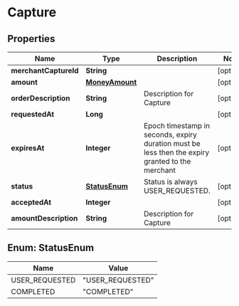 
# Capture

## Properties
Name | Type | Description | Notes
------------ | ------------- | ------------- | -------------
**merchantCaptureId** | **String** |  |  [optional]
**amount** | [**MoneyAmount**](MoneyAmount.md) |  |  [optional]
**orderDescription** | **String** | Description for Capture |  [optional]
**requestedAt** | **Long** |  |  [optional]
**expiresAt** | **Integer** | Epoch timestamp in seconds, expiry duration must be less then the expiry granted to the merchant |  [optional]
**status** | [**StatusEnum**](#StatusEnum) | Status is always USER_REQUESTED. |  [optional]
**acceptedAt** | **Integer** |  |  [optional]
**amountDescription** | **String** | Description for Capture |  [optional]



<a name="StatusEnum"></a>
## Enum: StatusEnum
Name | Value
---- | -----
USER_REQUESTED | &quot;USER_REQUESTED&quot;
COMPLETED | &quot;COMPLETED&quot;




